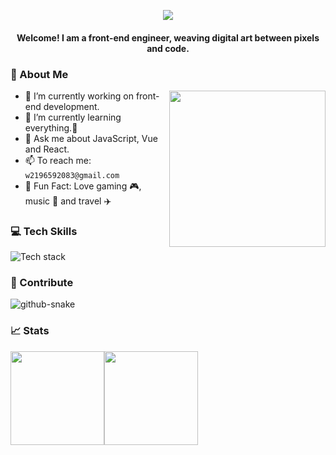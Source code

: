 <p align="center">
  <img src="https://capsule-render.vercel.app/api?text=Hi,%20I'm%20king3!🕹️&animation=fadeIn&type=venom&color=gradient&height=100"/>
</p>

<h4 align="center" >Welcome! I am a front-end engineer, weaving digital art between pixels and code.</h4>

### 👋 About Me
<img align= "right" width= "250" src= "https://pa1.narvii.com/6580/8098c6e9207376889eeb0532d9f5a0723c4d73f5_hq.gif"/>

- 🔭 I’m currently working on front-end development.
- 🌱 I’m currently learning everything.🤣
- 💬 Ask me about JavaScript, Vue and React.
- 📫 To reach me: `w2196592083@gmail.com`
- 🤪 Fun Fact: Love gaming 🎮, music 🎵 and travel ✈️

### 💻 Tech Skills

![Tech stack](https://skillicons.dev/icons?i=html,css,js,ts,react,vue,nextjs,nuxtjs,nodejs,vite,webpack,rollup,babel,git,github,pnpm,yarn,sass,less,jest,vitest,tauri,electron,mysql,vscode,notion,vercel,ps,powershell,md)

### 🚀 Contribute

<picture align="center">
  <source media="(prefers-color-scheme: dark)" srcset="https://ghfast.top/https://raw.githubusercontent.com/coderking3/coderking3/output/contribution-snake-dark.svg" />
  <source media="(prefers-color-scheme: light)" srcset="https://ghfast.top/https://raw.githubusercontent.com/coderking3/coderking3/output/contribution-snake.svg" />
  <img alt="github-snake" src="https://ghfast.top/https://raw.githubusercontent.com/coderking3/coderking3/output/contribution-snake.svg" />
</picture>

### 📈 Stats

<img style="height: 150px;" src="https://github-readme-stats.vercel.app/api?username=coderking3&hide_title=true&hide_border=true&show_icons=true&include_all_commits=true&line_height=21&bg_color=0,EC6C6C,FFD479,FFFC79,73FA79&theme=graywhite" /><img style="height: 150px;" src="https://github-readme-stats.vercel.app/api/top-langs/?username=coderking3&hide_title=true&hide_border=true&layout=compact&bg_color=0,73FA79,73FDFF,D783FF&theme=graywhite&locale=cn" />
